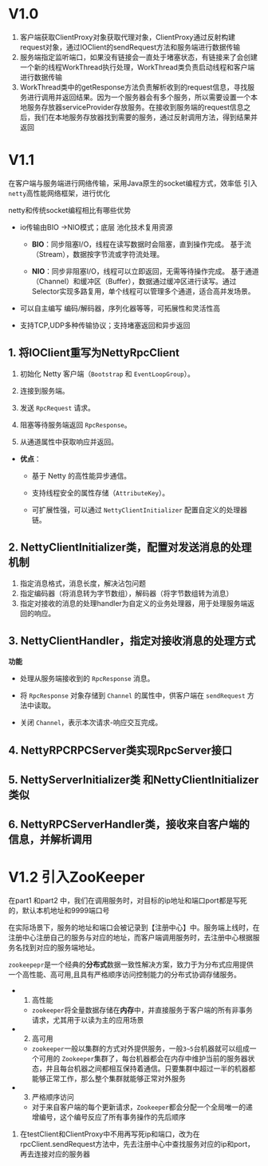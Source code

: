 # V1.0
1. 客户端获取ClientProxy对象获取代理对象，ClientProxy通过反射构建request对象，通过IOClient的sendRequest方法和服务端进行数据传输
2. 服务端指定监听端口，如果没有链接会一直处于堵塞状态，有链接来了会创建一个新的线程WorkThread执行处理，WorkThread类负责启动线程和客户端进行数据传输
3. WorkThread类中的getResponse方法负责解析收到的request信息，寻找服务进行调用并返回结果。因为一个服务器会有多个服务，所以需要设置一个本地服务存放器serviceProvider存放服务。在接收到服务端的request信息之后，我们在本地服务存放器找到需要的服务，通过反射调用方法，得到结果并返回

# V1.1
在客户端与服务端进行网络传输，采用Java原生的socket编程方式，效率低
引入`netty`高性能网络框架，进行优化

netty和传统socket编程相比有哪些优势

-   io传输由BIO ->NIO模式；底层 池化技术复用资源
    -   **BIO**：同步阻塞I/O，线程在读写数据时会阻塞，直到操作完成。
						   基于流（Stream），数据按字节流或字符流处理。

    
	-   **NIO**：同步非阻塞I/O，线程可以立即返回，无需等待操作完成。
											   基于通道（Channel）和缓冲区（Buffer），数据通过缓冲区进行读写。通过Selector实现多路复用，单个线程可以管理多个通道，适合高并发场景。

-   可以自主编写 编码/解码器，序列化器等等，可拓展性和灵活性高
  
-   支持TCP,UDP多种传输协议；支持堵塞返回和异步返回

## 1. 将IOClient重写为NettyRpcClient
1.  初始化 Netty 客户端（`Bootstrap` 和 `EventLoopGroup`）。
    
2.  连接到服务端。
    
3.  发送 `RpcRequest` 请求。
    
4.  阻塞等待服务端返回 `RpcResponse`。
    
5.  从通道属性中获取响应并返回。

-   **优点**：
    
    -   基于 Netty 的高性能异步通信。
        
    -   支持线程安全的属性存储（`AttributeKey`）。
        
    -   可扩展性强，可以通过 `NettyClientInitializer` 配置自定义的处理器链。
    
    
## 2. NettyClientInitializer类，配置对发送消息的处理机制
1. 指定消息格式，消息长度，解决沾包问题
2. 指定编码器（将消息转为字节数组），解码器（将字节数组转为消息）
3. 指定对接收的消息的处理handler为自定义的业务处理器，用于处理服务端返回的响应。

## 3. NettyClientHandler，指定对接收消息的处理方式
**功能**

-   处理从服务端接收到的 `RpcResponse` 消息。
    
-   将 `RpcResponse` 对象存储到 `Channel` 的属性中，供客户端在 `sendRequest` 方法中读取。
    
-   关闭 `Channel`，表示本次请求-响应交互完成。

## 4. NettyRPCRPCServer类实现RpcServer接口
## 5. NettyServerInitializer类 和NettyClientInitializer类似
## 6. NettyRPCServerHandler类，接收来自客户端的信息，并解析调用


# V1.2 引入ZooKeeper
在part1 和part2 中，我们在调用服务时，对目标的ip地址和端口port都是写死的，默认本机地址和9999端口号

在实际场景下，服务的地址和端口会被记录到【注册中心】中。服务端上线时，在注册中心注册自己的服务与对应的地址，而客户端调用服务时，去注册中心根据服务名找到对应的服务端地址。

`zookeepepr`是一个经典的**分布式**数据一致性解决方案，致力于为分布式应用提供一个高性能、高可用,且具有严格顺序访问控制能力的分布式协调存储服务。

-   1. 高性能
    
    -   `zookeeper`将全量数据存储在**内存**中，并直接服务于客户端的所有非事务请求，尤其用于以读为主的应用场景
        
    

-   2. 高可用
    
    -   `zookeeper`一般以集群的方式对外提供服务，一般`3~5`台机器就可以组成一个可用的 `Zookeeper`集群了，每台机器都会在内存中维护当前的服务器状态，井且每台机器之间都相互保持着通信。只要集群中超过一半的机器都能够正常工作，那么整个集群就能够正常对外服务
        
    

-   3. 严格顺序访问
    
    -   对于来自客户端的每个更新请求，`Zookeeper`都会分配一个全局唯一的递增编号，这个编号反应了所有事务操作的先后顺序

1. 在testClient和ClientProxy中不用再写死ip和端口，改为在rpcClient.sendRequest方法中，先去注册中心中查找服务对应的ip和port，再去连接对应的服务器

<!--stackedit_data:
eyJoaXN0b3J5IjpbLTEyMDM4ODUxMjksOTY5OTc4MDMxLDMwMz
AzNTE3LDMxMzQ3ODY1N119
-->